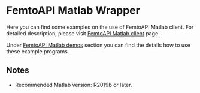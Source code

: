 # FemtoAPI Matlab Wrapper

Here you can find some examples on the use of FemtoAPI Matlab client.
For detailed description, please visit [FemtoAPI Matlab client](https://kb.femtonics.eu/display/SUP/The+FemtoAPI+Matlab+client) page.

Under [FemtoAPI Matlab demos](https://kb.femtonics.eu/display/SUP/FemtoAPI+Matlab+demos) section you can find the details how to use these example programs.

## Notes

- Recommended Matlab version: R2019b or later.